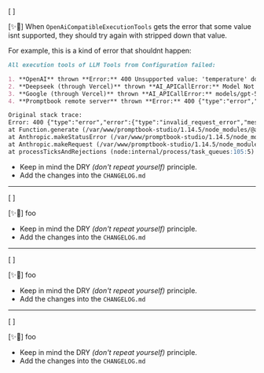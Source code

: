 [ ]

[✨🎷] When `OpenAiCompatibleExecutionTools` gets the error that some value isnt supported, they should try again with stripped down that value.

For example, this is a kind of error that shouldnt happen:

```markdown
All execution tools of LLM Tools from Configuration failed:

1. **OpenAI** thrown **Error:** 400 Unsupported value: 'temperature' does not support 0.7 with this model. Only the default (1) value is supported.
2. **Deepseek (through Vercel)** thrown **AI_APICallError:** Model Not Exist
3. **Google (through Vercel)** thrown **AI_APICallError:** models/gpt-5 is not found for API version v1beta, or is not supported for generateContent. Call ListModels to see the list of available models and their supported methods.
4. **Promptbook remote server** thrown **Error:** 400 {"type":"error","error":{"type":"invalid_request_error","message":"Your credit balance is too low to access the Anthropic API. Please go to Plans & Billing to upgrade or purchase credits."},"request_id":"req_011CTqu2hCxHmLeeC9pkyVr4"}

Original stack trace:
Error: 400 {"type":"error","error":{"type":"invalid_request_error","message":"Your credit balance is too low to access the Anthropic API. Please go to Plans & Billing to upgrade or purchase credits."},"request_id":"req_011CTqu2hCxHmLeeC9pkyVr4"}
at Function.generate (/var/www/promptbook-studio/1.14.5/node_modules/@anthropic-ai/sdk/src/error.ts:61:14)
at Anthropic.makeStatusError (/var/www/promptbook-studio/1.14.5/node_modules/@anthropic-ai/sdk/src/core.ts:397:21)
at Anthropic.makeRequest (/var/www/promptbook-studio/1.14.5/node_modules/@anthropic-ai/sdk/src/core.ts:460:24)
at processTicksAndRejections (node:internal/process/task_queues:105:5)
```

-   Keep in mind the DRY _(don't repeat yourself)_ principle.
-   Add the changes into the `CHANGELOG.md`

---

[ ]

[✨🎷] foo

-   Keep in mind the DRY _(don't repeat yourself)_ principle.
-   Add the changes into the `CHANGELOG.md`

---

[ ]

[✨🎷] foo

-   Keep in mind the DRY _(don't repeat yourself)_ principle.
-   Add the changes into the `CHANGELOG.md`

---

[ ]

[✨🎷] foo

-   Keep in mind the DRY _(don't repeat yourself)_ principle.
-   Add the changes into the `CHANGELOG.md`
